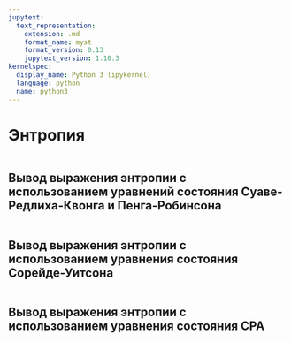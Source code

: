 ```yaml
---
jupytext:
  text_representation:
    extension: .md
    format_name: myst
    format_version: 0.13
    jupytext_version: 1.10.3
kernelspec:
  display_name: Python 3 (ipykernel)
  language: python
  name: python3
---
```


<a id='pvt-parameters-entropy'></a>
# Энтропия

```{code-cell} ipython3

```

<a id='pvt-parameters-entropy-pr_srk'></a>
## Вывод выражения энтропии с использованием уравнений состояния Суаве-Редлиха-Квонга и Пенга-Робинсона

```{code-cell} ipython3

```

<a id='pvt-parameters-entropy-sw'></a>
## Вывод выражения энтропии с использованием уравнения состояния Сорейде-Уитсона

```{code-cell} ipython3

```

<a id='pvt-parameters-entropy-cpa'></a>
## Вывод выражения энтропии с использованием уравнения состояния CPA

```{code-cell} ipython3

```

